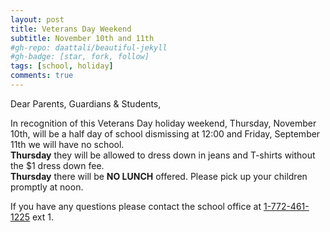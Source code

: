 ```yaml
---
layout: post
title: Veterans Day Weekend
subtitle: November 10th and 11th
#gh-repo: daattali/beautiful-jekyll
#gh-badge: [star, fork, follow]
tags: [school, holiday]
comments: true
---
```


Dear Parents, Guardians & Students,

In recognition of this Veterans Day holiday weekend, Thursday, November 10th, will be a half day of school dismissing at 12:00 and Friday, September 11th we will have no school.<br />
**Thursday** they will be allowed to dress down in jeans and T-shirts without the $1 dress down fee.<br />
**Thursday** there will be **NO LUNCH** offered. Please pick up your children promptly at noon.<br />

If you have any questions please contact the school office at <a href="tel:+17724611225">1-772-461-1225</a> ext 1.<br /><br />